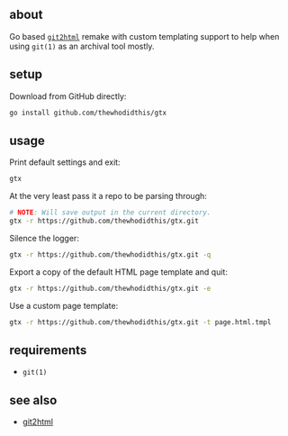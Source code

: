 ## about

Go based [`git2html`](https://github.com/Hypercubed/git2html) remake with custom templating support to help when using `git(1)` as an archival tool mostly.

## setup

Download from GitHub directly:

```sh
go install github.com/thewhodidthis/gtx
```

## usage

Print default settings and exit:

```sh
gtx
```

At the very least pass it a repo to be parsing through:

```sh
# NOTE: Will save output in the current directory.
gtx -r https://github.com/thewhodidthis/gtx.git
```

Silence the logger:

```sh
gtx -r https://github.com/thewhodidthis/gtx.git -q
```

Export a copy of the default HTML page template and quit:

```sh
gtx -r https://github.com/thewhodidthis/gtx.git -e
```

Use a custom page template:

```sh
gtx -r https://github.com/thewhodidthis/gtx.git -t page.html.tmpl
```

## requirements

- `git(1)`

## see also

- [git2html](https://github.com/Hypercubed/git2html)
